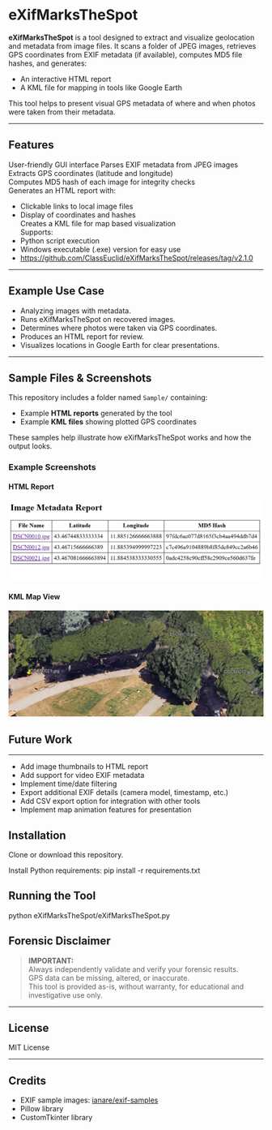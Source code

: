 # eXifMarksTheSpot

**eXifMarksTheSpot** is a tool designed to extract and visualize geolocation and metadata from image files. It scans a folder of JPEG images, retrieves GPS coordinates from EXIF metadata (if available), computes MD5 file hashes, and generates:

- An interactive HTML report
- A KML file for mapping in tools like Google Earth

This tool helps to present visual GPS metadata of where and when photos were taken from their metadata.

---

## Features

 User-friendly GUI interface
 Parses EXIF metadata from JPEG images  
 Extracts GPS coordinates (latitude and longitude)  
 Computes MD5 hash of each image for integrity checks  
 Generates an HTML report with:
- Clickable links to local image files
- Display of coordinates and hashes  
 Creates a KML file for map based visualization  
 Supports:
- Python script execution
- Windows executable (.exe) version for easy use
- https://github.com/ClassEuclid/eXifMarksTheSpot/releases/tag/v2.1.0

---

## Example Use Case

- Analyzing images with metadata.
- Runs eXifMarksTheSpot on recovered images.
- Determines where photos were taken via GPS coordinates.
- Produces an HTML report for review.
- Visualizes locations in Google Earth for clear presentations.

---

## Sample Files & Screenshots

This repository includes a folder named `Sample/` containing:
- Example **HTML reports** generated by the tool
- Example **KML files** showing plotted GPS coordinates

These samples help illustrate how eXifMarksTheSpot works and how the output looks.

### Example Screenshots

#### HTML Report

![HTML Report Screenshot](Sample/HTMLreport.png)

#### KML Map View

![KML Map Screenshot](Sample/Kmlresults.png)

## Future Work
------
- Add image thumbnails to HTML report
- Add support for video EXIF metadata
- Implement time/date filtering
- Export additional EXIF details (camera model, timestamp, etc.)
- Add CSV export option for integration with other tools
- Implement map animation features for presentation


## Installation

Clone or download this repository.

Install Python requirements:
pip install -r requirements.txt

## Running the Tool
python eXifMarksTheSpot/eXifMarksTheSpot.py

## Forensic Disclaimer

> **IMPORTANT:**  
> Always independently validate and verify your forensic results.  
> GPS data can be missing, altered, or inaccurate.  
> This tool is provided as-is, without warranty, for educational and investigative use only.

---

## License

MIT License

---

## Credits

- EXIF sample images: [ianare/exif-samples](https://github.com/ianare/exif-samples/tree/master/jpg/gps)
- Pillow library
- CustomTkinter library
